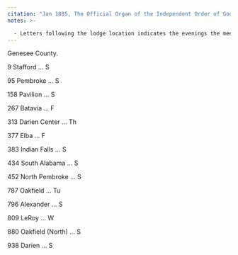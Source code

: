 ```yaml
---
citation: "Jan 1885, The Official Organ of the Independent Order of Good Templars, State of New York: Subordinate Lodge Directory, Rochester NY, v4, n3, p2."
notes: >-

  - Letters following the lodge location indicates the evenings the meetings take place.
---
```


Genesee County.

9 Stafford ... S

95 Pembroke ... S

158 Pavilion ... S

267 Batavia ... F

313 Darien Center ... Th

377 Elba ... F

383 Indian Falls ... S

434 South Alabama ... S

452 North Pembroke ... S

787 Oakfield ... Tu

796 Alexander ... S

809 LeRoy ... W

880 Oakfield (North) ... S

938 Darien ... S
